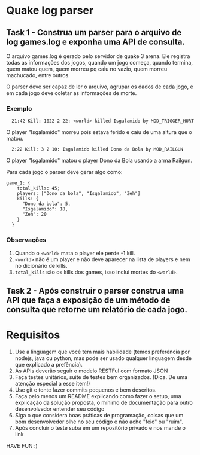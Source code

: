 # Quake log parser

## Task 1 - Construa um parser para o arquivo de log games.log e exponha uma API de consulta.

O arquivo games.log é gerado pelo servidor de quake 3 arena. Ele registra todas as informações dos jogos, quando um jogo começa, quando termina, quem matou quem, quem morreu pq caiu no vazio, quem morreu machucado, entre outros.

O parser deve ser capaz de ler o arquivo, agrupar os dados de cada jogo, e em cada jogo deve coletar as informações de morte.

### Exemplo

      21:42 Kill: 1022 2 22: <world> killed Isgalamido by MOD_TRIGGER_HURT
  
  O player "Isgalamido" morreu pois estava ferido e caiu de uma altura que o matou.

      2:22 Kill: 3 2 10: Isgalamido killed Dono da Bola by MOD_RAILGUN
  
  O player "Isgalamido" matou o player Dono da Bola usando a arma Railgun.
  
Para cada jogo o parser deve gerar algo como:

    game_1: {
        total_kills: 45;
        players: ["Dono da bola", "Isgalamido", "Zeh"]
        kills: {
          "Dono da bola": 5,
          "Isgalamido": 18,
          "Zeh": 20
        }
      }



### Observações

1. Quando o `<world>` mata o player ele perde -1 kill.
2. `<world>` não é um player e não deve aparecer na lista de players e nem no dicionário de kills.
3. `total_kills` são os kills dos games, isso inclui mortes do `<world>`.

## Task 2 - Após construir o parser construa uma API que faça a exposição de um método de consulta que retorne um relatório de cada jogo.


# Requisitos

1. Use a linguagem que você tem mais habilidade (temos preferência por nodejs, java ou python, mas pode ser usado qualquer linguagem desde que explicado a prefência).
2. As APIs deverão seguir o modelo RESTFul  com formato JSON  
3. Faça testes unitários, suite de testes bem organizados. (Dica. De uma atenção especial a esse item!)
4. Use git e tente fazer commits pequenos e bem descritos.
5. Faça pelo menos um README explicando como fazer o setup, uma explicação da solução proposta, o mínimo de documentação para outro desenvolvedor entender seu código
6. Siga o que considera boas práticas de programação, coisas que um bom desenvolvedor olhe no seu código e não ache "feio" ou "ruim".
7. Após concluir o teste suba em um repositório privado e nos mande o link

HAVE FUN :)
